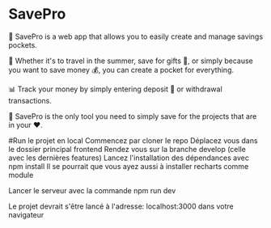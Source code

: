# SavePro
🌟 SavePro is a web app that allows you to easily create and manage savings pockets.

🎒 Whether it's to travel in the summer, save for gifts 🎁, or simply because you want to save money 💰, you can create a pocket for everything.

📊 Track your money by simply entering deposit 💸 or withdrawal transactions.

🚀 SavePro is the only tool you need to simply save for the projects that are in your ❤️.

#Run le projet en local
Commencez par cloner le repo
Déplacez vous dans le dossier principal frontend
Rendez vous sur la branche develop (celle avec les dernières features)
Lancez l'installation des dépendances avec npm install
Il se pourrait que vous ayez aussi à installer recharts comme module

Lancer le serveur avec la commande npm run dev

Le projet devrait s'être lancé à l'adresse: localhost:3000 dans votre navigateur
